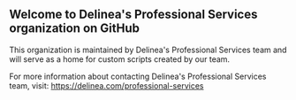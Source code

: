 ## Welcome to Delinea's Professional Services organization on GitHub

This organization is maintained by Delinea's Professional Services team and will serve as a home for custom scripts created by our team.

For more information about contacting Delinea's Professional Services team, visit: https://delinea.com/professional-services
